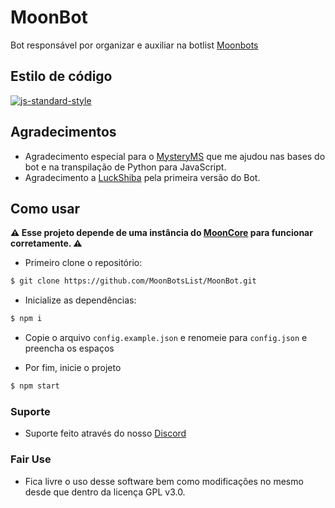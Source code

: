 # MoonBot

Bot responsável por organizar e auxiliar na botlist [Moonbots](https://github.com/MoonBotsList/MoonSite)

## Estilo de código

[![js-standard-style](https://cdn.rawgit.com/standard/standard/master/badge.svg)](http://standardjs.com)

## Agradecimentos

- Agradecimento especial para o [MysteryMS](https://github.com/MysteryMS) que me ajudou nas bases do bot e na transpilação de Python para JavaScript.
- Agradecimento a [LuckShiba](https://github.com/LuckShiba) pela primeira versão do Bot.

## Como usar

**⚠ Esse projeto depende de uma instância do [MoonCore](https://github.com/MoonBotsList/MoonCore) para funcionar corretamente. ⚠** 

- Primeiro clone o repositório:
```sh
$ git clone https://github.com/MoonBotsList/MoonBot.git
```

- Inicialize as dependências:
```sh
$ npm i
```

- Copie o arquivo `config.example.json` e renomeie para `config.json` e preencha os espaços

- Por fim, inicie o projeto
```sh
$ npm start
```

### Suporte

- Suporte feito através do nosso [Discord](https://moonbotslist.xyz/discord)

### Fair Use

- Fica livre o uso desse software bem como modificações no mesmo desde que dentro da licença GPL v3.0.

